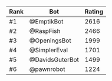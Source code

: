Rank|Bot|Rating
---|---|---
#1|@EmptikBot|2616
#2|@RaspFish|2466
#3|@OpeningsBot|1999
#4|@SimplerEval|1701
#5|@DavidsGuterBot|1499
#6|@pawnrobot|1224
